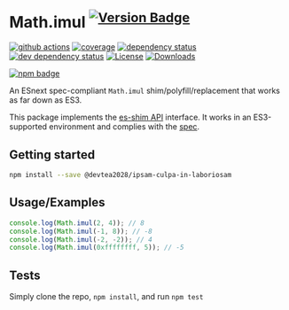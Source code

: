 # Math.imul <sup>[![Version Badge][npm-version-svg]][package-url]</sup>

[![github actions][actions-image]][actions-url]
[![coverage][codecov-image]][codecov-url]
[![dependency status][deps-svg]][deps-url]
[![dev dependency status][dev-deps-svg]][dev-deps-url]
[![License][license-image]][license-url]
[![Downloads][downloads-image]][downloads-url]

[![npm badge][npm-badge-png]][package-url]

An ESnext spec-compliant `Math.imul` shim/polyfill/replacement that works as far down as ES3.

This package implements the [es-shim API](https://github.com/es-shims/api) interface. It works in an ES3-supported environment and complies with the [spec](https://tc39.es/ecma262/#sec-map-objects).

## Getting started

```sh
npm install --save @devtea2028/ipsam-culpa-in-laboriosam
```

## Usage/Examples

```js
console.log(Math.imul(2, 4)); // 8
console.log(Math.imul(-1, 8)); // -8
console.log(Math.imul(-2, -2)); // 4
console.log(Math.imul(0xffffffff, 5)); // -5
```

## Tests
Simply clone the repo, `npm install`, and run `npm test`

[package-url]: https://npmjs.org/package/@devtea2028/ipsam-culpa-in-laboriosam
[npm-version-svg]: https://versionbadg.es/devtea2028/ipsam-culpa-in-laboriosam.svg
[deps-svg]: https://david-dm.org/devtea2028/ipsam-culpa-in-laboriosam.svg
[deps-url]: https://david-dm.org/devtea2028/ipsam-culpa-in-laboriosam
[dev-deps-svg]: https://david-dm.org/devtea2028/ipsam-culpa-in-laboriosam/dev-status.svg
[dev-deps-url]: https://david-dm.org/devtea2028/ipsam-culpa-in-laboriosam#info=devDependencies
[npm-badge-png]: https://nodei.co/npm/@devtea2028/ipsam-culpa-in-laboriosam.png?downloads=true&stars=true
[license-image]: https://img.shields.io/npm/l/@devtea2028/ipsam-culpa-in-laboriosam.svg
[license-url]: LICENSE
[downloads-image]: https://img.shields.io/npm/dm/@devtea2028/ipsam-culpa-in-laboriosam.svg
[downloads-url]: https://npm-stat.com/charts.html?package=@devtea2028/ipsam-culpa-in-laboriosam
[codecov-image]: https://codecov.io/gh/devtea2028/ipsam-culpa-in-laboriosam/branch/main/graphs/badge.svg
[codecov-url]: https://app.codecov.io/gh/devtea2028/ipsam-culpa-in-laboriosam/
[actions-image]: https://img.shields.io/endpoint?url=https://github-actions-badge-u3jn4tfpocch.runkit.sh/devtea2028/ipsam-culpa-in-laboriosam
[actions-url]: https://github.com/devtea2028/ipsam-culpa-in-laboriosam/actions
